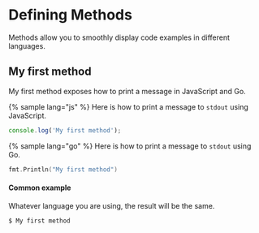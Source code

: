 # Defining Methods

Methods allow you to smoothly display code examples in different languages.


## My first method

My first method exposes how to print a message in JavaScript and Go.

{% sample lang="js" %}
Here is how to print a message to `stdout` using JavaScript.

```js
console.log('My first method');
```

{% sample lang="go" %}
Here is how to print a message to `stdout` using Go.

```go
fmt.Println("My first method")
```

#### Common example
Whatever language you are using, the result will be the same.

```bash
$ My first method
```


